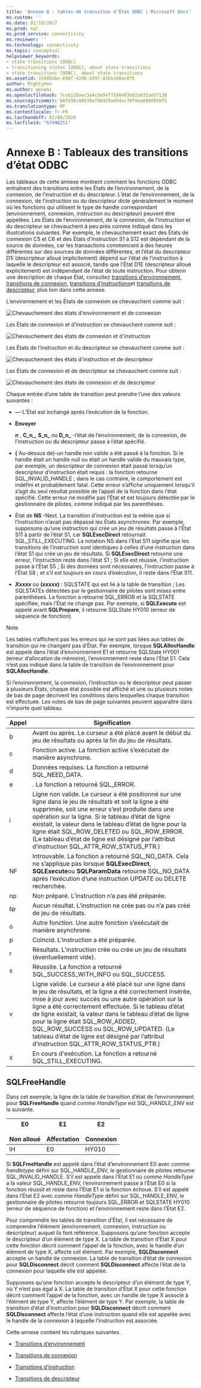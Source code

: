 ```yaml
---
title: 'Annexe B : tables de transition d’État ODBC | Microsoft Docs'
ms.custom: ''
ms.date: 01/19/2017
ms.prod: sql
ms.prod_service: connectivity
ms.reviewer: ''
ms.technology: connectivity
ms.topic: conceptual
helpviewer_keywords:
- state transitions [ODBC]
- transitioning states [ODBC], about state transitions
- state transitions [ODBC], about state transitions
ms.assetid: 15088dbe-896f-4296-b397-02bb3d0ac0fb
author: MightyPen
ms.author: genemi
ms.openlocfilehash: 7ceb128aec3a4cbe5ef7180483eb2a033ae57138
ms.sourcegitcommit: b87d36c46b39af8b929ad94ec707dee8800950f5
ms.translationtype: MT
ms.contentlocale: fr-FR
ms.lasthandoff: 02/08/2020
ms.locfileid: "67996251"
---
```

# <a name="appendix-b-odbc-state-transition-tables"></a>Annexe B : Tableaux des transitions d’état ODBC
Les tableaux de cette annexe montrent comment les fonctions ODBC entraînent des transitions entre les États de l’environnement, de la connexion, de l’instruction et du descripteur. L’état de l’environnement, de la connexion, de l’instruction ou du descripteur dicte généralement le moment où les fonctions qui utilisent le type de handle correspondant (environnement, connexion, instruction ou descripteur) peuvent être appelées. Les États de l’environnement, de la connexion, de l’instruction et du descripteur se chevauchent à peu près comme indiqué dans les illustrations suivantes. Par exemple, le chevauchement exact des États de connexion C5 et C6 et des États d’instruction S1 à S12 est dépendant de la source de données, car les transactions commencent à des heures différentes sur des sources de données différentes, et l’état du descripteur D1i (descripteur alloué implicitement) dépend sur l’état de l’instruction à laquelle le descripteur est associé, tandis que l’État D1E (descripteur alloué explicitement) est indépendant de l’état de toute instruction. Pour obtenir une description de chaque État, consultez [transitions d’environnement](../../../odbc/reference/appendixes/environment-transitions.md), [transitions de connexion](../../../odbc/reference/appendixes/connection-transitions.md), [transitions d’instructions](../../../odbc/reference/appendixes/statement-transitions.md)et [transitions de descripteur](../../../odbc/reference/appendixes/descriptor-transitions.md), plus loin dans cette annexe.  
  
 L’environnement et les États de connexion se chevauchent comme suit :  
  
 ![Chevauchement des états d'environnement et de connexion](../../../odbc/reference/appendixes/media/app01.gif "app01")  
  
 Les États de connexion et d’instruction se chevauchent comme suit :  
  
 ![Chevauchement des états de connexion et d'instruction](../../../odbc/reference/appendixes/media/app02.gif "app02")  
  
 Les États de l’instruction et du descripteur se chevauchent comme suit :  
  
 ![Chevauchement des états d'instruction et de descripteur](../../../odbc/reference/appendixes/media/app03.gif "app03")  
  
 Les États de connexion et de descripteur se chevauchent comme suit :  
  
 ![Chevauchement des états de connexion et de descripteur](../../../odbc/reference/appendixes/media/app04.gif "app04")  
  
 Chaque entrée d’une table de transition peut prendre l’une des valeurs suivantes :  
  
-   **--**-L’État est inchangé après l’exécution de la fonction.  
  
-   **Envoyer**  

     **_n_** , **C_n_**, **S_n_** ou **D_n_** -l’état de l’environnement, de la connexion, de l’instruction ou du descripteur passe à l’état spécifié.  
 
-   **(** Au-dessus de)-un handle non valide a été passé à la fonction. Si le handle était un handle null ou était un handle valide du mauvais type, par exemple, un descripteur de connexion était passé lorsqu’un descripteur d’instruction était requis : la fonction retourne SQL_INVALID_HANDLE ; dans le cas contraire, le comportement est indéfini et probablement fatal. Cette erreur s’affiche uniquement lorsqu’il s’agit du seul résultat possible de l’appel de la fonction dans l’état spécifié. Cette erreur ne modifie pas l’État et est toujours détectée par le gestionnaire de pilotes, comme indiqué par les parenthèses.  
  
-   État de **NS** -Next. La transition d’instruction est la même que si l’instruction n’avait pas dépassé les États asynchrones. Par exemple, supposons qu’une instruction qui crée un jeu de résultats passe à l’État S11 à partir de l’état S1, car **SQLExecDirect** retournait SQL_STILL_EXECUTING. La notation NS dans l’État S11 signifie que les transitions de l’instruction sont identiques à celles d’une instruction dans l’état S1 qui crée un jeu de résultats. Si **SQLExecDirect** retourne une erreur, l’instruction reste dans l’état S1 ; Si elle est réussie, l’instruction passe à l’État S5 ; Si des données sont nécessaires, l’instruction passe à l’État S8 ; et s’il est toujours en cours d’exécution, il reste dans l’État S11.  

-   **_Xxxxx_** ou **(*xxxxx*)** : SQLSTATE qui est lié à la table de transition ; Les SQLSTATEs détectées par le gestionnaire de pilotes sont mises entre parenthèses. La fonction a retourné SQL_ERROR et la SQLSTATE spécifiée, mais l’État ne change pas. Par exemple, si **SQLExecute** est appelé avant **SQLPrepare**, il retourne SQLState HY010 (erreur de séquence de fonction).  

> [!NOTE]  
>  Les tables n’affichent pas les erreurs qui ne sont pas liées aux tables de transition qui ne changent pas d’État. Par exemple, lorsque **SQLAllocHandle** est appelé dans l’état d’environnement E1 et retourne SQLState HY001 (erreur d’allocation de mémoire), l’environnement reste dans l’État E1. Cela n’est pas indiqué dans la table de transition de l’environnement pour **SQLAllocHandle**.  
  
 Si l’environnement, la connexion, l’instruction ou le descripteur peut passer à plusieurs États, chaque état possible est affiché et une ou plusieurs notes de bas de page décrivent les conditions dans lesquelles chaque transition est effectuée. Les notes de bas de page suivantes peuvent apparaître dans n’importe quel tableau.  
  
|Appel|Signification|  
|--------------|-------------|  
|b|Avant ou après. Le curseur a été placé avant le début du jeu de résultats ou après la fin du jeu de résultats.|  
|c|Fonction active. La fonction active s’exécutait de manière asynchrone.|  
|d|Données requises. La fonction a retourné SQL_NEED_DATA.|  
|e|. La fonction a retourné SQL_ERROR.|  
|i|Ligne non valide. Le curseur a été positionné sur une ligne dans le jeu de résultats et soit la ligne a été supprimée, soit une erreur s’est produite dans une opération sur la ligne. Si le tableau d’état de ligne existait, la valeur dans le tableau d’état de ligne pour la ligne était SQL_ROW_DELETED ou SQL_ROW_ERROR. (Le tableau d’état de ligne est désigné par l’attribut d’instruction SQL_ATTR_ROW_STATUS_PTR.)|  
|NF|Introuvable. La fonction a retourné SQL_NO_DATA. Cela ne s’applique pas lorsque **SQLExecDirect**, **SQLExecute**ou **SQLParamData** retourne SQL_NO_DATA après l’exécution d’une instruction UPDATE ou DELETE recherchée.|  
|np|Non préparé. L’instruction n’a pas été préparée.|  
|Nr|Aucun résultat. L’instruction ne crée pas ou n’a pas créé de jeu de résultats.|  
|o|Autre fonction. Une autre fonction s’exécutait de manière asynchrone.|  
|p|Coïncid. L’instruction a été préparée.|  
|r|Résultats. L’instruction crée ou crée un jeu de résultats (éventuellement vide).|  
|s|Réussite. La fonction a retourné SQL_SUCCESS_WITH_INFO ou SQL_SUCCESS.|  
|v|Ligne valide. Le curseur a été placé sur une ligne dans le jeu de résultats, et la ligne a été correctement insérée, mise à jour avec succès ou une autre opération sur la ligne a été correctement effectuée. Si le tableau d’état de ligne existait, la valeur dans le tableau d’état de ligne pour la ligne était SQL_ROW_ADDED, SQL_ROW_SUCCESS ou SQL_ROW_UPDATED. (Le tableau d’état de ligne est désigné par l’attribut d’instruction SQL_ATTR_ROW_STATUS_PTR.)|  
|x|En cours d'exécution. La fonction a retourné SQL_STILL_EXECUTING.|  
  
## <a name="sqlfreehandle"></a>SQLFreeHandle  
 Dans cet exemple, la ligne de la table de transition d’état de l’environnement pour **SQLFreeHandle** quand *comme HandleType* est SQL_HANDLE_ENV est la suivante.  
  
|E0<br /><br /> Non alloué|E1<br /><br /> Affectation|E2<br /><br /> Connexion|  
|------------------------|----------------------|-----------------------|  
|IH|E0|HY010|  
  
 Si **SQLFreeHandle** est appelé dans l’état d’environnement E0 avec *comme handletype* défini sur SQL_HANDLE_ENV, le gestionnaire de pilotes retourne SQL_INVALID_HANDLE. S’il est appelé dans l’État E1 où *comme HandleType* a la valeur SQL_HANDLE_ENV, l’environnement passe à l’État E0 si la fonction réussit et reste dans l’État E1 si la fonction échoue. S’il est appelé dans l’État E2 avec *comme HandleType* défini sur SQL_HANDLE_ENV, le gestionnaire de pilotes retourne toujours SQL_ERROR et SQLSTATE HY010 (erreur de séquence de fonction) et l’environnement reste dans l’État E2.  
  
 Pour comprendre les tables de transition d’État, il est nécessaire de comprendre l’élément (environnement, connexion, instruction ou descripteur) auquel ils font référence. Supposons qu’une fonction accepte le descripteur d’un élément de type X. La table de transition d’État X pour cette fonction décrit comment l’appel de la fonction, avec le handle d’un élément de type X, affecte cet élément. Par exemple, **SQLDisconnect** accepte un handle de connexion. La table de transition d’état de connexion pour **SQLDisconnect** décrit comment **SQLDisconnect** affecte l’état de la connexion pour laquelle elle est appelée.  
  
 Supposons qu’une fonction accepte le descripteur d’un élément de type Y, où Y n’est pas égal à X. La table de transition d’État X pour cette fonction décrit comment l’appel de la fonction, avec un handle de type X associé à l’élément de type Y, affecte l’élément de type Y. Par exemple, la table de transition d’état d’instruction pour **SQLDisconnect** décrit comment **SQLDisconnect** affecte l’état d’une instruction quand elle est appelée avec le handle de la connexion à laquelle l’instruction est associée.  
  
 Cette annexe contient les rubriques suivantes.  
  
-   [Transitions d’environnement](../../../odbc/reference/appendixes/environment-transitions.md)  
  
-   [Transitions de connexion](../../../odbc/reference/appendixes/connection-transitions.md)  
  
-   [Transitions d’instruction](../../../odbc/reference/appendixes/statement-transitions.md)  
  
-   [Transitions de descripteur](../../../odbc/reference/appendixes/descriptor-transitions.md)

